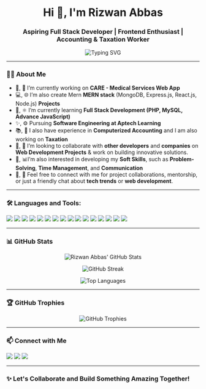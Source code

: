 <h1 align="center">Hi 👋, I'm Rizwan Abbas</h1>
<h3 align="center">Aspiring Full Stack Developer | Frontend Enthusiast | Accounting & Taxation Worker</h3>

<p align="center">
  <img src="https://readme-typing-svg.herokuapp.com?font=Fira+Code&size=22&pause=1000&center=true&vCenter=true&width=500&lines=Transforming+Ideas+into+Reality;Building+Web+Applications+with+Passion;Learning+Every+Single+Day" alt="Typing SVG" />
</p>

---

### 👨‍💻 About Me

- 🔭, 💉 I’m currently working on **CARE - Medical Services Web App**
- 💻, 🌐 I’m also create Mern **MERN stack** (MongoDB, Express.js, React.js, Node.js) **Projects** 
- 🌱, ⚛️ I’m currently learning **Full Stack Development (PHP, MySQL, Advance JavaScript)**
- ✨, ⚙️ Pursuing **Software Engineering at Aptech Learning**
- 📚, 🔧 I also have experience in **Computerized Accounting** and I am also working on **Taxation**
- 🤝, 🏥 I’m looking to collaborate with **other developers** and **companies** on **Web Development Projects** & work on building innovative solutions.
- 🧠, 📊I’m also interested in developing my **Soft Skills**, such as **Problem-Solving**, **Time Management**, and **Communication**
- 💬, 🚀 Feel free to connect with me for project collaborations, mentorship, or just a friendly chat about **tech trends** or **web development**.
 
--- 

### 🛠️ Languages and Tools:

<p align="left">
  <img src="https://img.shields.io/badge/HTML5-E34F26?style=for-the-badge&logo=html5&logoColor=white"/>
  <img src="https://img.shields.io/badge/CSS3-1572B6?style=for-the-badge&logo=css3&logoColor=white"/>
  <img src="https://img.shields.io/badge/JavaScript-F7DF1E?style=for-the-badge&logo=javascript&logoColor=black"/>
  <img src="https://img.shields.io/badge/PHP-777BB4?style=for-the-badge&logo=php&logoColor=white"/>
  <img src="https://img.shields.io/badge/Laravel-FF2D20?style=for-the-badge&logo=laravel&logoColor=white"/>
  <img src="https://img.shields.io/badge/MySQL-00758F?style=for-the-badge&logo=mysql&logoColor=white"/>
  <img src="https://img.shields.io/badge/Git-F05032?style=for-the-badge&logo=git&logoColor=white"/>
  <img src="https://img.shields.io/badge/GitHub-181717?style=for-the-badge&logo=github&logoColor=white"/>
  <img src="https://img.shields.io/badge/Bootstrap-563D7C?style=for-the-badge&logo=bootstrap&logoColor=white"/>
  <img src="https://img.shields.io/badge/jQuery-0769AD?style=for-the-badge&logo=jquery&logoColor=white"/>
  <img src="https://img.shields.io/badge/XML-FF6600?style=for-the-badge&logo=xml&logoColor=white"/>
  <img src="https://img.shields.io/badge/JSON-000000?style=for-the-badge&logo=json&logoColor=white"/>
  <img src="https://img.shields.io/badge/MongoDB-47A248?style=for-the-badge&logo=mongodb&logoColor=white"/>
  <img src="https://img.shields.io/badge/Express.js-000000?style=for-the-badge&logo=express&logoColor=white"/>
  <img src="https://img.shields.io/badge/Node.js-339933?style=for-the-badge&logo=node.js&logoColor=white"/>
  <img src="https://img.shields.io/badge/React-61DAFB?style=for-the-badge&logo=react&logoColor=black"/>
</p>

---

### 📊 GitHub Stats

<p align="center">
  <img src="https://github-readme-stats.vercel.app/api?username=Rizwan-Damani&show_icons=true&theme=algolia" alt="Rizwan Abbas' GitHub Stats"/>
</p>

<p align="center">
  <img src="https://streak-stats.demolab.com/?user=Rizwan-Damani&theme=algolia" alt="GitHub Streak"/>
</p>

<p align="center">
  <img src="https://github-readme-stats.vercel.app/api/top-langs/?username=Rizwan-Damani&layout=compact&theme=algolia" alt="Top Languages"/>
</p>

---

### 🏆 GitHub Trophies

<p align="center">
  <img src="https://github-profile-trophy.vercel.app/?username=Rizwan-Damani&theme=algolia" alt="GitHub Trophies"/>
</p>

---

### 📫 Connect with Me

<p align="left">
  <a href="mailto:rizwanabbasdamani05@gmail.com"><img src="https://img.shields.io/badge/Gmail-D14836?style=for-the-badge&logo=gmail&logoColor=white"/></a>
  <a href="https://www.linkedin.com/in/rizwan-abbas-/" target="blank"><img src="https://img.shields.io/badge/LinkedIn-0A66C2?style=for-the-badge&logo=linkedin&logoColor=white"/></a>
  <a href="https://github.com/Rizwan-Damani" target="blank"><img src="https://img.shields.io/badge/GitHub-181717?style=for-the-badge&logo=github&logoColor=white"/></a>
</p>

---

### ✨ Let's Collaborate and Build Something Amazing Together!
